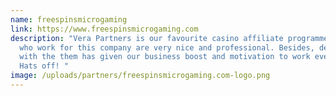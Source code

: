 ```yaml
---
name: freespinsmicrogaming
link: https://www.freespinsmicrogaming.com
description: "Vera Partners is our favourite casino affiliate programme! Those
  who work for this company are very nice and professional. Besides, dealing
  with the them has given our business boost and motivation to work even harder.
  Hats off! "
image: /uploads/partners/freespinsmicrogaming.com-logo.png
---
```

